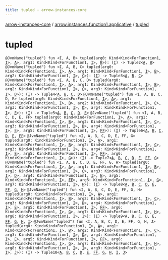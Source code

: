 ```yaml
---
title: tupled - arrow-instances-core
---
```


[arrow-instances-core](../index.html) / [arrow.instances.function1.applicative](index.html) / [tupled](./tupled.html)

# tupled

`@JvmName("tupled") fun <I, A, B> tupled(arg0: Kind<Kind<ForFunction1, `[`I`](tupled.html#I)`>, `[`A`](tupled.html#A)`>, arg1: Kind<Kind<ForFunction1, `[`I`](tupled.html#I)`>, `[`B`](tupled.html#B)`>): (`[`I`](tupled.html#I)`) -> Tuple2<`[`A`](tupled.html#A)`, `[`B`](tupled.html#B)`>`
`@JvmName("tupled") fun <I, A, B, C> tupled(arg0: Kind<Kind<ForFunction1, `[`I`](tupled.html#I)`>, `[`A`](tupled.html#A)`>, arg1: Kind<Kind<ForFunction1, `[`I`](tupled.html#I)`>, `[`B`](tupled.html#B)`>, arg2: Kind<Kind<ForFunction1, `[`I`](tupled.html#I)`>, `[`C`](tupled.html#C)`>): (`[`I`](tupled.html#I)`) -> Tuple3<`[`A`](tupled.html#A)`, `[`B`](tupled.html#B)`, `[`C`](tupled.html#C)`>`
`@JvmName("tupled") fun <I, A, B, C, D> tupled(arg0: Kind<Kind<ForFunction1, `[`I`](tupled.html#I)`>, `[`A`](tupled.html#A)`>, arg1: Kind<Kind<ForFunction1, `[`I`](tupled.html#I)`>, `[`B`](tupled.html#B)`>, arg2: Kind<Kind<ForFunction1, `[`I`](tupled.html#I)`>, `[`C`](tupled.html#C)`>, arg3: Kind<Kind<ForFunction1, `[`I`](tupled.html#I)`>, `[`D`](tupled.html#D)`>): (`[`I`](tupled.html#I)`) -> Tuple4<`[`A`](tupled.html#A)`, `[`B`](tupled.html#B)`, `[`C`](tupled.html#C)`, `[`D`](tupled.html#D)`>`
`@JvmName("tupled") fun <I, A, B, C, D, E> tupled(arg0: Kind<Kind<ForFunction1, `[`I`](tupled.html#I)`>, `[`A`](tupled.html#A)`>, arg1: Kind<Kind<ForFunction1, `[`I`](tupled.html#I)`>, `[`B`](tupled.html#B)`>, arg2: Kind<Kind<ForFunction1, `[`I`](tupled.html#I)`>, `[`C`](tupled.html#C)`>, arg3: Kind<Kind<ForFunction1, `[`I`](tupled.html#I)`>, `[`D`](tupled.html#D)`>, arg4: Kind<Kind<ForFunction1, `[`I`](tupled.html#I)`>, `[`E`](tupled.html#E)`>): (`[`I`](tupled.html#I)`) -> Tuple5<`[`A`](tupled.html#A)`, `[`B`](tupled.html#B)`, `[`C`](tupled.html#C)`, `[`D`](tupled.html#D)`, `[`E`](tupled.html#E)`>`
`@JvmName("tupled") fun <I, A, B, C, D, E, FF> tupled(arg0: Kind<Kind<ForFunction1, `[`I`](tupled.html#I)`>, `[`A`](tupled.html#A)`>, arg1: Kind<Kind<ForFunction1, `[`I`](tupled.html#I)`>, `[`B`](tupled.html#B)`>, arg2: Kind<Kind<ForFunction1, `[`I`](tupled.html#I)`>, `[`C`](tupled.html#C)`>, arg3: Kind<Kind<ForFunction1, `[`I`](tupled.html#I)`>, `[`D`](tupled.html#D)`>, arg4: Kind<Kind<ForFunction1, `[`I`](tupled.html#I)`>, `[`E`](tupled.html#E)`>, arg5: Kind<Kind<ForFunction1, `[`I`](tupled.html#I)`>, `[`FF`](tupled.html#FF)`>): (`[`I`](tupled.html#I)`) -> Tuple6<`[`A`](tupled.html#A)`, `[`B`](tupled.html#B)`, `[`C`](tupled.html#C)`, `[`D`](tupled.html#D)`, `[`E`](tupled.html#E)`, `[`FF`](tupled.html#FF)`>`
`@JvmName("tupled") fun <I, A, B, C, D, E, FF, G> tupled(arg0: Kind<Kind<ForFunction1, `[`I`](tupled.html#I)`>, `[`A`](tupled.html#A)`>, arg1: Kind<Kind<ForFunction1, `[`I`](tupled.html#I)`>, `[`B`](tupled.html#B)`>, arg2: Kind<Kind<ForFunction1, `[`I`](tupled.html#I)`>, `[`C`](tupled.html#C)`>, arg3: Kind<Kind<ForFunction1, `[`I`](tupled.html#I)`>, `[`D`](tupled.html#D)`>, arg4: Kind<Kind<ForFunction1, `[`I`](tupled.html#I)`>, `[`E`](tupled.html#E)`>, arg5: Kind<Kind<ForFunction1, `[`I`](tupled.html#I)`>, `[`FF`](tupled.html#FF)`>, arg6: Kind<Kind<ForFunction1, `[`I`](tupled.html#I)`>, `[`G`](tupled.html#G)`>): (`[`I`](tupled.html#I)`) -> Tuple7<`[`A`](tupled.html#A)`, `[`B`](tupled.html#B)`, `[`C`](tupled.html#C)`, `[`D`](tupled.html#D)`, `[`E`](tupled.html#E)`, `[`FF`](tupled.html#FF)`, `[`G`](tupled.html#G)`>`
`@JvmName("tupled") fun <I, A, B, C, D, E, FF, G, H> tupled(arg0: Kind<Kind<ForFunction1, `[`I`](tupled.html#I)`>, `[`A`](tupled.html#A)`>, arg1: Kind<Kind<ForFunction1, `[`I`](tupled.html#I)`>, `[`B`](tupled.html#B)`>, arg2: Kind<Kind<ForFunction1, `[`I`](tupled.html#I)`>, `[`C`](tupled.html#C)`>, arg3: Kind<Kind<ForFunction1, `[`I`](tupled.html#I)`>, `[`D`](tupled.html#D)`>, arg4: Kind<Kind<ForFunction1, `[`I`](tupled.html#I)`>, `[`E`](tupled.html#E)`>, arg5: Kind<Kind<ForFunction1, `[`I`](tupled.html#I)`>, `[`FF`](tupled.html#FF)`>, arg6: Kind<Kind<ForFunction1, `[`I`](tupled.html#I)`>, `[`G`](tupled.html#G)`>, arg7: Kind<Kind<ForFunction1, `[`I`](tupled.html#I)`>, `[`H`](tupled.html#H)`>): (`[`I`](tupled.html#I)`) -> Tuple8<`[`A`](tupled.html#A)`, `[`B`](tupled.html#B)`, `[`C`](tupled.html#C)`, `[`D`](tupled.html#D)`, `[`E`](tupled.html#E)`, `[`FF`](tupled.html#FF)`, `[`G`](tupled.html#G)`, `[`H`](tupled.html#H)`>`
`@JvmName("tupled") fun <I, A, B, C, D, E, FF, G, H> tupled(arg0: Kind<Kind<ForFunction1, `[`I`](tupled.html#I)`>, `[`A`](tupled.html#A)`>, arg1: Kind<Kind<ForFunction1, `[`I`](tupled.html#I)`>, `[`B`](tupled.html#B)`>, arg2: Kind<Kind<ForFunction1, `[`I`](tupled.html#I)`>, `[`C`](tupled.html#C)`>, arg3: Kind<Kind<ForFunction1, `[`I`](tupled.html#I)`>, `[`D`](tupled.html#D)`>, arg4: Kind<Kind<ForFunction1, `[`I`](tupled.html#I)`>, `[`E`](tupled.html#E)`>, arg5: Kind<Kind<ForFunction1, `[`I`](tupled.html#I)`>, `[`FF`](tupled.html#FF)`>, arg6: Kind<Kind<ForFunction1, `[`I`](tupled.html#I)`>, `[`G`](tupled.html#G)`>, arg7: Kind<Kind<ForFunction1, `[`I`](tupled.html#I)`>, `[`H`](tupled.html#H)`>, arg8: Kind<Kind<ForFunction1, `[`I`](tupled.html#I)`>, `[`I`](tupled.html#I)`>): (`[`I`](tupled.html#I)`) -> Tuple9<`[`A`](tupled.html#A)`, `[`B`](tupled.html#B)`, `[`C`](tupled.html#C)`, `[`D`](tupled.html#D)`, `[`E`](tupled.html#E)`, `[`FF`](tupled.html#FF)`, `[`G`](tupled.html#G)`, `[`H`](tupled.html#H)`, `[`I`](tupled.html#I)`>`
`@JvmName("tupled") fun <I, A, B, C, D, E, FF, G, H, J> tupled(arg0: Kind<Kind<ForFunction1, `[`I`](tupled.html#I)`>, `[`A`](tupled.html#A)`>, arg1: Kind<Kind<ForFunction1, `[`I`](tupled.html#I)`>, `[`B`](tupled.html#B)`>, arg2: Kind<Kind<ForFunction1, `[`I`](tupled.html#I)`>, `[`C`](tupled.html#C)`>, arg3: Kind<Kind<ForFunction1, `[`I`](tupled.html#I)`>, `[`D`](tupled.html#D)`>, arg4: Kind<Kind<ForFunction1, `[`I`](tupled.html#I)`>, `[`E`](tupled.html#E)`>, arg5: Kind<Kind<ForFunction1, `[`I`](tupled.html#I)`>, `[`FF`](tupled.html#FF)`>, arg6: Kind<Kind<ForFunction1, `[`I`](tupled.html#I)`>, `[`G`](tupled.html#G)`>, arg7: Kind<Kind<ForFunction1, `[`I`](tupled.html#I)`>, `[`H`](tupled.html#H)`>, arg8: Kind<Kind<ForFunction1, `[`I`](tupled.html#I)`>, `[`I`](tupled.html#I)`>, arg9: Kind<Kind<ForFunction1, `[`I`](tupled.html#I)`>, `[`J`](tupled.html#J)`>): (`[`I`](tupled.html#I)`) -> Tuple10<`[`A`](tupled.html#A)`, `[`B`](tupled.html#B)`, `[`C`](tupled.html#C)`, `[`D`](tupled.html#D)`, `[`E`](tupled.html#E)`, `[`FF`](tupled.html#FF)`, `[`G`](tupled.html#G)`, `[`H`](tupled.html#H)`, `[`I`](tupled.html#I)`, `[`J`](tupled.html#J)`>`